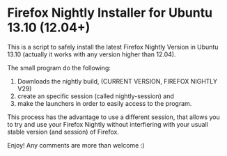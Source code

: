 Firefox Nightly Installer for Ubuntu 13.10 (12.04+)
==================================================

This is a script to safely install the latest Firefox Nightly Version in Ubuntu 13.10 (actually it works with any version higher than 12.04). 

The small program do the following:

1) Downloads the nightly build, (CURRENT VERSION, FIREFOX NIGHTLY V29)
2) create an specific session (called nightly-session) and 
3) make the launchers in order to easily access to the program. 

This process has the advantage to use a different session, that allows you to try and use your Firefox Nightly without interfiering with your usuall stable version (and session) of Firefox. 

Enjoy! 
Any comments are more than welcome :)

